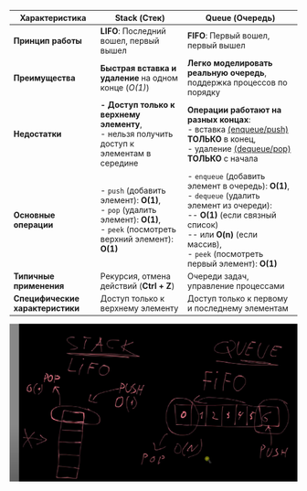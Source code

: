 | Характеристика                     | Stack (Стек)                                                                                                                                                                                                                                        | Queue (Очередь)                                                                                                                                                                                                                    |
|------------------------------------|-----------------------------------------------------------------------------------------------------------------------------------------------------------------------------------------------------------------------------------------------------|------------------------------------------------------------------------------------------------------------------------------------------------------------------------------------------------------------------------------------|
| **Принцип работы**     | **LIFO**: Последний вошел, первый вышел                                                                                                                                                                                                             | **FIFO**: Первый вошел, первый вышел                                                                                                                                                                                               |
| **Преимущества**       | **Быстрая вставка и удаление** на одном конце (*O(1)*)                                                                                                                                                                                              | **Легко моделировать реальную очередь**, поддержка процессов по порядку                                                                                                                                                            |
| **Недостатки**         | **- Доступ только к верхнему элементу**,<br/> - нельзя получить доступ к элементам в середине                                          | **Операции работают на разных концах**:<br/>-  вставка <U>(enqueue/push)</u> **ТОЛЬКО** в конец,<br/>-  удаление <U>(dequeue/pop)</u> **ТОЛЬКО** с начала                                                                          |
| **Основные операции**              | - `push` (добавить элемент): **O(1)**,<br/> - `pop` (удалить элемент): **O(1)**,<br/> - `peek` (посмотреть верхний элемент): **O(1)**                                                                                                               | - `enqueue` (добавить элемент в очередь): **O(1)**,<br/> - `dequeue` (удалить элемент из очереди):<br/> -- **O(1)** (если связный список) <br/> -- или **O(n)** (если массив),<br/> - `peek` (посмотреть первый элемент): **O(1)** |
| **Типичные применения**| Рекурсия, отмена действий (**Ctrl + Z**)                                                                                                                                                                                                            | Очереди задач, управление процессами                                                                                                                                                                                               |
| **Специфические характеристики**   | Доступ только к верхнему элементу                                                                                                                                                                                                                   | Доступ только к первому и последнему элементам                                                                                                                                                                                     |
![img.png](imgs/img_5.png)